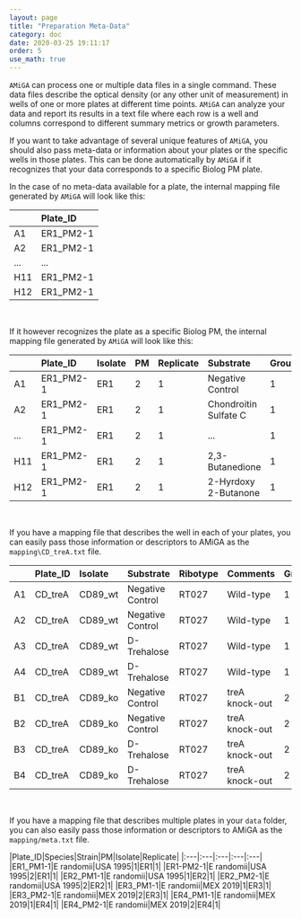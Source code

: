 ```yaml
---
layout: page
title: "Preparation Meta-Data"
category: doc
date: 2020-03-25 19:11:17
order: 5
use_math: true
---
```


`AMiGA` can process one or multiple data files in a single command. These data files describe the optical density (or any other unit of measurement) in wells of one or more plates at different time points. `AMiGA` can analyze your data and report its results in a text file where each row is a well and columns correspond to different summary metrics or growth parameters.

If you want to take advantage of several unique features of `AMiGA`, you should also pass meta-data or information about your plates or the specific wells in those plates. This can be done automatically by `AMiGA` if it recognizes that your data corresponds to a specific Biolog PM plate.

In the case of no meta-data available for a plate, the internal mapping file generated by `AMiGA` will look like this:

||Plate_ID|
|:---|:---|
|A1|ER1_PM2-1|
|A2|ER1_PM2-1|
|...|...|
|H11|ER1_PM2-1|
|H12|ER1_PM2-1|

<br />

If it however recognizes the plate as a specific Biolog PM, the internal mapping file generated by `AMiGA` will look like this:

||Plate_ID|Isolate|PM|Replicate|Substrate|Group|Control|
|:---|:---|:---|:---|:---|:---|:---|:---|
|A1|ER1_PM2-1|ER1|2|1|Negative Control|1|1|
|A2|ER1_PM2-1|ER1|2|1|Chondroitin Sulfate C|1|0|
|...|ER1_PM2-1|ER1|2|1|...|1|0|
|H11|ER1_PM2-1|ER1|2|1|2,3-Butanedione|1|0|
|H12|ER1_PM2-1|ER1|2|1|2-Hyrdoxy 2-Butanone|1|0|

<br />

If you have a mapping file that describes the well in each of your plates, you can easily pass those information or descriptors to AMiGA as the `mapping\CD_treA.txt` file.

||Plate_ID|Isolate|Substrate|Ribotype|Comments|Group|Control|
|:---|:---|:---|:---|:---|:---|:---|:---|
|A1|CD_treA|CD89_wt|Negative Control|RT027|Wild-type|1|1|
|A2|CD_treA|CD89_wt|Negative Control|RT027|Wild-type|1|1|
|A3|CD_treA|CD89_wt|D-Trehalose|RT027|Wild-type|1|0|
|A4|CD_treA|CD89_wt|D-Trehalose|RT027|Wild-type|1|0|
|B1|CD_treA|CD89_ko|Negative Control|RT027|treA knock-out|2|1|
|B2|CD_treA|CD89_ko|Negative Control|RT027|treA knock-out|2|1|
|B3|CD_treA|CD89_ko|D-Trehalose|RT027|treA knock-out|2|0|
|B4|CD_treA|CD89_ko|D-Trehalose|RT027|treA knock-out|2|0|

<br />

If you have a mapping file that describes multiple plates in your `data` folder, you can also easily pass those information or descriptors to AMiGA as the `mapping/meta.txt` file.

|Plate_ID|Species|Strain|PM|Isolate|Replicate|
|:---|:---|:---|:---|:---|
|ER1_PM1-1|E randomii|USA 1995|1|ER1|1|
|ER1-PM2-1|E randomii|USA 1995|2|ER1|1|
|ER2_PM1-1|E randomii|USA 1995|1|ER2|1|
|ER2_PM2-1|E randomii|USA 1995|2|ER2|1|
|ER3_PM1-1|E randomii|MEX 2019|1|ER3|1|
|ER3_PM2-1|E randomii|MEX 2019|2|ER3|1|
|ER4_PM1-1|E randomii|MEX 2019|1|ER4|1|
|ER4_PM2-1|E randomii|MEX 2019|2|ER4|1|
